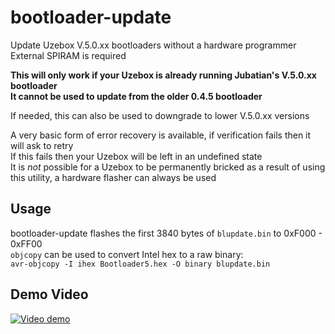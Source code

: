 # bootloader-update
Update Uzebox V.5.0.xx bootloaders without a hardware programmer  
External SPIRAM is required

**This will only work if your Uzebox is already running Jubatian's V.5.0.xx bootloader**  
**It cannot be used to update from the older 0.4.5 bootloader**

If needed, this can also be used to downgrade to lower V.5.0.xx versions

A very basic form of error recovery is available, if verification fails then it will ask to retry  
If this fails then your Uzebox will be left in an undefined state  
It is *not* possible for a Uzebox to be permanently bricked as a result of using this utility, a hardware flasher can always be used

## Usage
bootloader-update flashes the first 3840 bytes of `blupdate.bin` to 0xF000 - 0xFF00  
`objcopy` can be used to convert Intel hex to a raw binary:  
`avr-objcopy -I ihex Bootloader5.hex -O binary blupdate.bin`

## Demo Video
[![Video demo](https://img.youtube.com/vi/LZz9b3QuU6I/0.jpg)](https://www.youtube.com/watch?v=LZz9b3QuU6I)